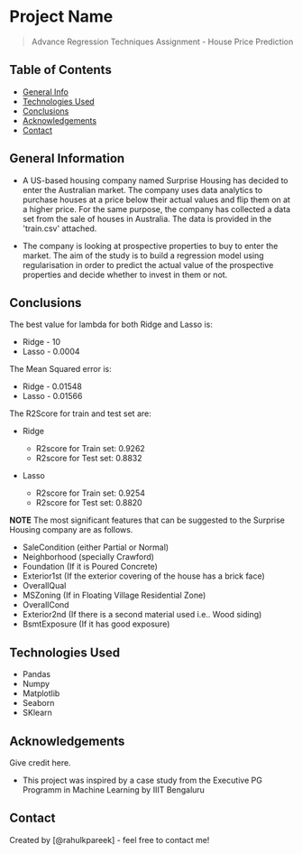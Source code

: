 # Project Name
> Advance Regression Techniques Assignment - House Price Prediction


## Table of Contents
* [General Info](#general-information)
* [Technologies Used](#technologies-used)
* [Conclusions](#conclusions)
* [Acknowledgements](#acknowledgements)
* [Contact](#contact)

## General Information
- A US-based housing company named Surprise Housing has decided to enter the Australian market. The company uses data analytics to purchase houses at a price below their actual values and flip them on at a higher price. For the same purpose, the company has collected a data set from the sale of houses in Australia. The data is provided in the 'train.csv' attached.

- The company is looking at prospective properties to buy to enter the market. The aim of the study is to build a regression model using regularisation in order to predict the actual value of the prospective properties and decide whether to invest in them or not.


## Conclusions
The best value for lambda for both Ridge and Lasso is:
- Ridge - 10
- Lasso - 0.0004

The Mean Squared error is:
- Ridge - 0.01548
- Lasso - 0.01566

The R2Score for train and test set are:

- Ridge
  - R2score for Train set: 0.9262
  - R2score for Test set: 0.8832

- Lasso
  - R2score for Train set: 0.9254
  - R2score for Test set: 0.8820


<b>NOTE</b>
The most significant features that can be suggested to the Surprise Housing company are as follows.

- SaleCondition (either Partial or Normal)
- Neighborhood (specially Crawford)
- Foundation (If it is Poured Concrete)
- Exterior1st (If the exterior covering of the house has a brick face)
- OverallQual
- MSZoning (If in Floating Village Residential Zone)
- OverallCond
- Exterior2nd (If there is a second material used i.e.. Wood siding)
- BsmtExposure (If it has good exposure)


## Technologies Used
- Pandas
- Numpy
- Matplotlib
- Seaborn
- SKlearn

## Acknowledgements
Give credit here.
- This project was inspired by a case study from the Executive PG Programm in Machine Learning by IIIT Bengaluru


## Contact
Created by [@rahulkpareek] - feel free to contact me!
